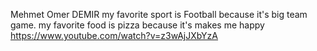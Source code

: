 Mehmet Omer DEMIR
my favorite sport is Football because it's big team game.
my favorite food is pizza because it's makes me happy 
https://www.youtube.com/watch?v=z3wAjJXbYzA
